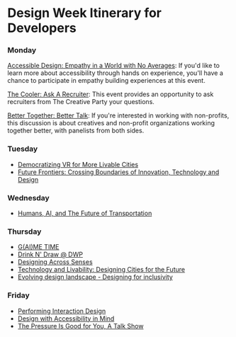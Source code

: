 # Design Week Itinerary for Developers

### Monday
[Accessible Design: Empathy in a World with No Averages](https://designportland.org/festival/2019/schedule/accessible-design-empathy-in-a-world-with-no-averages): If you'd like to learn more about accessibility through hands on experience, you'll have a chance to participate in empathy building experiences at this event.

[The Cooler: Ask A Recruiter](https://designportland.org/festival/2019/schedule/the-cooler-ask-a-recruiter): This event provides an opportunity to ask recruiters from The Creative Party your questions.

[Better Together: Better Talk](https://designportland.org/festival/2019/schedule/better-together-better-talk): If you're interested in working with non-profits, this discussion is about creatives and non-profit organizations working together better, with panelists from both sides.

### Tuesday
- [Democratizing VR for More Livable Cities](https://designportland.org/festival/2019/schedule/democratizing-vr-for-more-livable-cities)
- [Future Frontiers: Crossing Boundaries of Innovation, Technology and Design](https://designportland.org/festival/2019/schedule/future-frontiers-crossing-boundaries-of-innovation-technology-and-design-what-does-this-mean-for-the-future-role-of-designers-makers-and-brands-an-exhibit-and-discussion-with-francis-bitonti-asher-levine-billie-whitehouse)

### Wednesday
- [Humans, AI, and The Future of Transportation](https://designportland.org/festival/2019/schedule/humans-ai-and-the-future-of-transportation)

### Thursday
- [G(AI)ME TIME](https://designportland.org/festival/2019/schedule/gaime-time)
- [Drink N' Draw @ DWP](https://designportland.org/festival/2019/schedule/portland-indie-game-squad-presents-drink-n-draw-dwp)
- [Designing Across Senses](https://designportland.org/festival/2019/schedule/designing-across-senses)
- [Technology and Livability: Designing Cities for the Future](https://designportland.org/festival/2019/schedule/technology-and-livability-designing-cities-for-the-future)
- [Evolving design landscape - Designing for inclusivity](https://designportland.org/festival/2019/schedule/evolving-design-landscape-designing-for-inclusivity)

### Friday
- [Performing Interaction Design](https://designportland.org/festival/2019/schedule/performing-interaction-design)
- [Design with Accessibility in Mind](https://designportland.org/festival/2019/schedule/design-with-accessibility-in-mind)
- [The Pressure Is Good for You, A Talk Show](https://designportland.org/festival/2019/schedule/the-pressure-is-good-for-you-a-talk-show)
